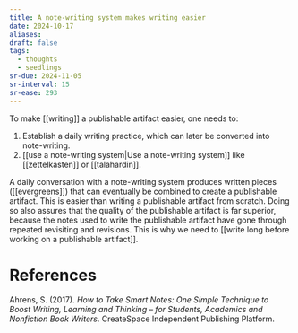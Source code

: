 ```yaml
---
title: A note-writing system makes writing easier
date: 2024-10-17
aliases: 
draft: false
tags:
  - thoughts
  - seedlings
sr-due: 2024-11-05
sr-interval: 15
sr-ease: 293
---
```

To make [[writing]] a publishable artifact easier, one needs to:

1. Establish a daily writing practice, which can later be converted into note-writing.
2. [[use a note-writing system|Use a note-writing system]] like [[zettelkasten]] or [[talahardin]].

A daily conversation with a note-writing system produces written pieces ([[evergreens]]) that can eventually be combined to create a publishable artifact. This is easier than writing a publishable artifact from scratch. Doing so also assures that the quality of the publishable artifact is far superior, because the notes used to write the publishable artifact have gone through repeated revisiting and revisions. This is why we need to [[write long before working on a publishable artifact]].

# References

Ahrens, S. (2017). *How to Take Smart Notes: One Simple Technique to Boost Writing, Learning and Thinking – for Students, Academics and Nonfiction Book Writers*. CreateSpace Independent Publishing Platform.